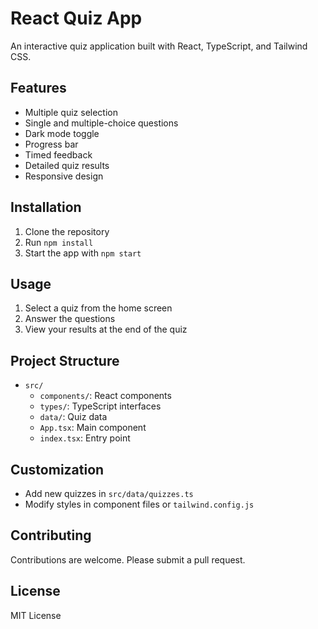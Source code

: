 # React Quiz App

An interactive quiz application built with React, TypeScript, and Tailwind CSS.

## Features

- Multiple quiz selection
- Single and multiple-choice questions
- Dark mode toggle
- Progress bar
- Timed feedback
- Detailed quiz results
- Responsive design

## Installation

1. Clone the repository
2. Run `npm install`
3. Start the app with `npm start`

## Usage

1. Select a quiz from the home screen
2. Answer the questions
3. View your results at the end of the quiz

## Project Structure

- `src/`
  - `components/`: React components
  - `types/`: TypeScript interfaces
  - `data/`: Quiz data
  - `App.tsx`: Main component
  - `index.tsx`: Entry point

## Customization

- Add new quizzes in `src/data/quizzes.ts`
- Modify styles in component files or `tailwind.config.js`

## Contributing

Contributions are welcome. Please submit a pull request.

## License

MIT License
